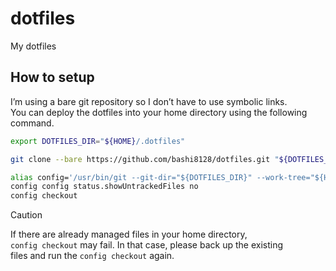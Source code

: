 # dotfiles

My dotfiles

## How to setup

I’m using a bare git repository so I don’t have to use symbolic links.  
You can deploy the dotfiles into your home directory using the following command.  

```bash
export DOTFILES_DIR="${HOME}/.dotfiles"

git clone --bare https://github.com/bashi8128/dotfiles.git "${DOTFILES_DIR}"

alias config='/usr/bin/git --git-dir="${DOTFILES_DIR}" --work-tree="${HOME}"'
config config status.showUntrackedFiles no
config checkout
```

> [!CAUTION]
> If there are already managed files in your home directory,  
> `config checkout` may fail. In that case, please back up the existing  
> files and run the `config checkout` again.
